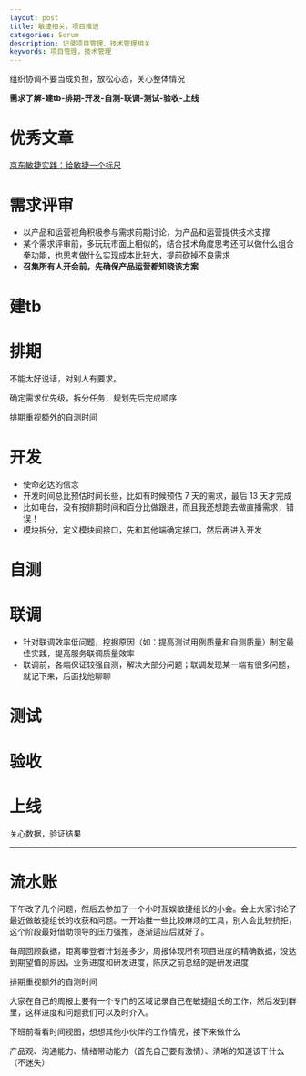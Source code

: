 ```yaml
---
layout: post
title: 敏捷相关，项目推进
categories: Scrum
description: 记录项目管理、技术管理相关
keywords: 项目管理，技术管理
---
```


组织协调不要当成负担，放松心态，关心整体情况

**需求了解-建tb-排期-开发-自测-联调-测试-验收-上线**

# 优秀文章

[京东敏捷实践：给敏捷一个标尺](https://mp.weixin.qq.com/s/ERK_aL3W3f1XI6szq6jIyw)

# 需求评审

- 以产品和运营视角积极参与需求前期讨论，为产品和运营提供技术支撑    
- 某个需求评审前，多玩玩市面上相似的，结合技术角度思考还可以做什么组合拳功能，也思考做什么实现成本比较大，提前砍掉不良需求
- **召集所有人开会前，先确保产品运营都知晓该方案**

# 建tb

# 排期

不能太好说话，对别人有要求。

确定需求优先级，拆分任务，规划先后完成顺序

排期重视额外的自测时间

# 开发


- 使命必达的信念
- 开发时间总比预估时间长些，比如有时候预估 7 天的需求，最后 13 天才完成
- 比如电台，没有按排期时间和百分比做跟进，而且我还想跑去做直播需求，错误！
- 模块拆分，定义模块间接口，先和其他端确定接口，然后再进入开发


# 自测

# 联调

- 针对联调效率低问题，挖掘原因（如：提高测试用例质量和自测质量）制定最佳实践，提高服务联调质量效率 
- 联调前，各端保证较强自测，解决大部分问题；联调发现某一端有很多问题，就记下来，后面找他聊聊

# 测试

# 验收

# 上线

关心数据，验证结果



----------

# 流水账

下午改了几个问题，然后去参加了一个小时互娱敏捷组长的小会。会上大家讨论了最近做敏捷组长的收获和问题。一开始推一些比较麻烦的工具，别人会比较抗拒，这个阶段最好借助领导的压力强推，逐渐适应后就好了。

每周回顾数据，距离攀登者计划差多少，周报体现所有项目进度的精确数据，没达到期望值的原因，业务进度和研发进度，陈庆之前总结的是研发进度

排期重视额外的自测时间

大家在自己的周报上要有一个专门的区域记录自己在敏捷组长的工作，然后发到群里，这样进度和问题我们可以及时介入。

下班前看看时间视图，想想其他小伙伴的工作情况，接下来做什么

产品观、沟通能力、情绪带动能力（首先自己要有激情）、清晰的知道该干什么（不迷失）